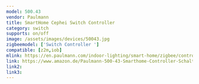 ```yaml
---
model: 500.43
vendor: Paulmann
title: SmartHome Cephei Switch Controller
category: switch
supports: on/off
image: /assets/images/devices/50043.jpg
zigbeemodel: ['Switch Controller ']
compatible: [z2m,iob]
mlink: https://en.paulmann.com/indoor-lighting/smart-home/zigbee/controlling/smarthome-zigbee-cephei-switch-controller-max.-1000w-ac/50043
link: https://www.amazon.de/Paulmann-500-43-Smarthome-Controller-Schaltger%C3%A4t/dp/B0721G1YMG
link2: 
link3: 
---
```


